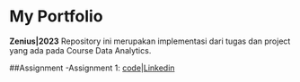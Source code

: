 # My Portfolio
**Zenius|2023**
Repository ini merupakan implementasi dari tugas dan project yang ada pada Course Data Analytics.

##Assignment
-Assignment 1: [code](https://github.com/ridatMaulana/Portfolio/tree/main)|[Linkedin](https://www.linkedin.com/in/ridat-maulana-0a4016262)
